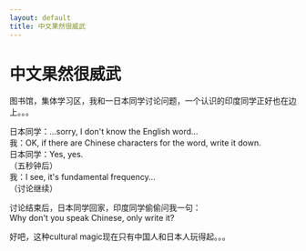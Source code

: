 ```yaml
---
layout: default
title: 中文果然很威武
---
```

# 中文果然很威武
图书馆，集体学习区，我和一日本同学讨论问题，一个认识的印度同学正好也在边上。。。

日本同学：...sorry, I don't know the English word...<br/>
我：OK, if there are Chinese characters for the word, write it down.<br/>
日本同学：Yes, yes.<br/>
（五秒钟后）<br/>
我：I see, it's fundamental frequency...<br/>
（讨论继续）

讨论结束后，日本同学回家，印度同学偷偷问我一句：<br/>
Why don't you speak Chinese, only write it?

好吧，这种cultural magic现在只有中国人和日本人玩得起。。。